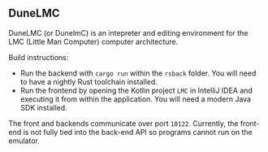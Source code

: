 ## DuneLMC

DuneLMC (or DunelmC) is an intepreter and editing environment for the LMC (Little Man Computer) computer architecture.

Build instructions:

* Run the backend with `cargo run` within the `rsback` folder. You will need to have a nightly Rust toolchain installed.
* Run the frontend by opening the Kotlin project `LMC` in IntelliJ IDEA and executing it from within the application. You will need a modern Java SDK installed.

The front and backends communicate over port `10122`. Currently, the front-end is not fully tied into the back-end API so programs cannot run on the emulator.
